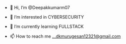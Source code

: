 - 👋 Hi, I’m @Deepakkumarm07
- 👀 I’m interested in CYBERSECURITY
- 🌱 I’m currently learning FULLSTACK
  
- 📫 How to reach me ...dkmurugesan12321@gmail.com

<!---
Deepakkumarm07/Deepakkumarm07 is a ✨ special ✨ repository because its `README.md` (this file) appears on your GitHub profile.
You can click the Preview link to take a look at your changes.
--->
